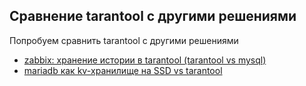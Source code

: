 ## Сравнение tarantool с другими решениями

Попробуем сравнить tarantool с другими решениями

- [zabbix: хранение истории в tarantool (tarantool vs mysql)](https://github.com/maxim-komar/mail.ru/tree/master/tarantool/comparison/zabbix/)
- [mariadb как kv-хранилище на SSD vs tarantool](https://github.com/maxim-komar/mail.ru/tree/master/tarantool/comparison/mariadb%20kv)
